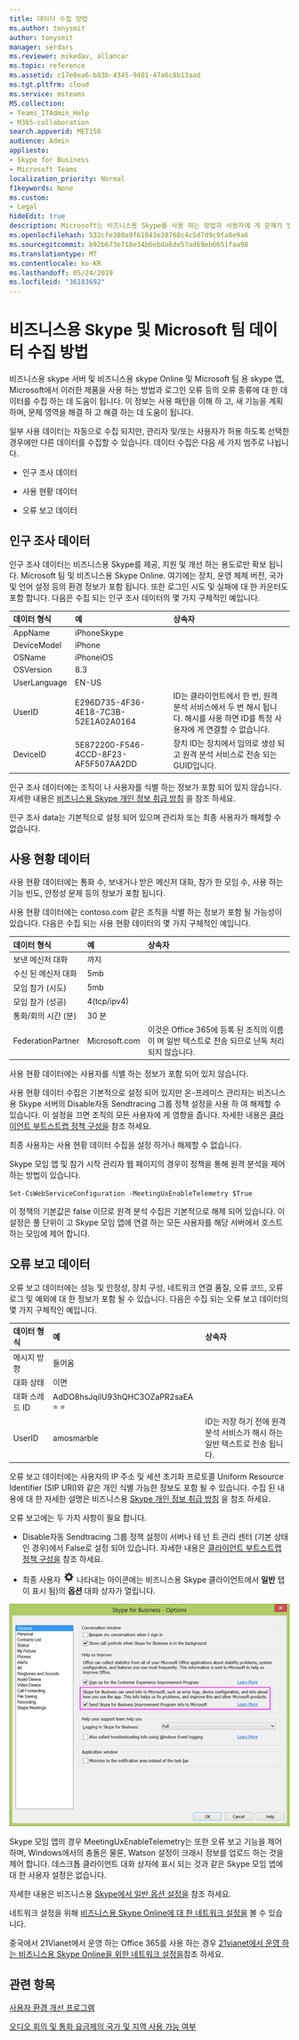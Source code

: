```yaml
---
title: 데이터 수집 방법
ms.author: tonysmit
author: tonysmit
manager: serdars
ms.reviewer: mikedav, allancar
ms.topic: reference
ms.assetid: c17e8ea6-b83b-4345-9401-47a6c8b13aad
ms.tgt.pltfrm: cloud
ms.service: msteams
MS.collection:
- Teams_ITAdmin_Help
- M365-collaboration
search.appverid: MET150
audience: Admin
appliesto:
- Skype for Business
- Microsoft Teams
localization_priority: Normal
f1keywords: None
ms.custom:
- Legal
hideEdit: true
description: Microsoft는 비즈니스용 Skype를 사용 하는 방법과 사용자에 게 문제가 발생 하는 방식을 이해 하기 위해 인구 조사, 사용, 오류 데이터를 수집 합니다. 데이터는 제품 개선을 계획 하는 데 사용 됩니다.
ms.openlocfilehash: 532cfe380a9f61043e38768c4c5d7d9c9fa8e9a6
ms.sourcegitcommit: b92b673e718e34b6ebda6de57ad69eb6651faa98
ms.translationtype: MT
ms.contentlocale: ko-KR
ms.lasthandoff: 05/24/2019
ms.locfileid: "36183692"
---
```

# <a name="skype-for-business-and-microsoft-teams-data-collection-practices"></a>비즈니스용 Skype 및 Microsoft 팀 데이터 수집 방법

비즈니스용 skype 서버 및 비즈니스용 skype Online 및 Microsoft 팀 용 skype 앱, Microsoft에서 이러한 제품을 사용 하는 방법과 로그인 오류 등의 오류 종류에 대 한 데이터를 수집 하는 데 도움이 됩니다. 이 정보는 사용 패턴을 이해 하 고, 새 기능을 계획 하며, 문제 영역을 해결 하 고 해결 하는 데 도움이 됩니다.

일부 사용 데이터는 자동으로 수집 되지만, 관리자 및/또는 사용자가 허용 하도록 선택한 경우에만 다른 데이터를 수집할 수 있습니다. 데이터 수집은 다음 세 가지 범주로 나뉩니다.

- 인구 조사 데이터

- 사용 현황 데이터

- 오류 보고 데이터

## <a name="census-data"></a>인구 조사 데이터

인구 조사 데이터는 비즈니스용 Skype를 제공, 지원 및 개선 하는 용도로만 확보 됩니다. Microsoft 팀 및 비즈니스용 Skype Online. 여기에는 장치, 운영 체제 버전, 국가 및 언어 설정 등의 환경 정보가 포함 됩니다. 또한 로그인 시도 및 실패에 대 한 카운터도 포함 합니다. 다음은 수집 되는 인구 조사 데이터의 몇 가지 구체적인 예입니다.

|**데이터 형식**|**예**|**상속자**|
|:-----|:-----|:-----|
|AppName  <br/> |iPhoneSkype  <br/> ||
|DeviceModel  <br/> |iPhone  <br/> ||
|OSName  <br/> |iPhoneiOS  <br/> ||
|OSVersion  <br/> |8.3  <br/> ||
|UserLanguage  <br/> |EN-US  <br/> ||
|UserID  <br/> |E296D735-4F36-4E18-7C3B-52E1A02A0164  <br/> |ID는 클라이언트에서 한 번, 원격 분석 서비스에서 두 번 해시 됩니다. 해시를 사용 하면 ID를 특정 사용자에 게 연결할 수 없습니다.  <br/> |
|DeviceID  <br/> |5E872200-F546-4CCD-8F23-AF5F507AA2DD  <br/> |장치 ID는 장치에서 임의로 생성 되 고 원격 분석 서비스로 전송 되는 GUID입니다.  <br/> |

인구 조사 데이터에는 조직이 나 사용자를 식별 하는 정보가 포함 되어 있지 않습니다. 자세한 내용은 [비즈니스용 Skype 개인 정보 취급 방침](https://www.microsoft.com/privacystatement/SkypeforBusiness/Default.aspx) 을 참조 하세요.

인구 조사 data는 기본적으로 설정 되어 있으며 관리자 또는 최종 사용자가 해제할 수 없습니다.

## <a name="usage-data"></a>사용 현황 데이터

사용 현황 데이터에는 통화 수, 보내거나 받은 메신저 대화, 참가 한 모임 수, 사용 하는 기능 빈도, 안정성 문제 등의 정보가 포함 됩니다.

사용 현황 데이터에는 contoso.com 같은 조직을 식별 하는 정보가 포함 될 가능성이 있습니다. 다음은 수집 되는 사용 현황 데이터의 몇 가지 구체적인 예입니다.

|**데이터 형식**|**예**|**상속자**|
|:-----|:-----|:-----|
|보낸 메신저 대화  <br/> |까지  <br/> ||
|수신 된 메신저 대화  <br/> |5mb  <br/> ||
|모임 참가 (시도)  <br/> |5mb  <br/> ||
|모임 참가 (성공)  <br/> |4(tcp/ipv4)  <br/> ||
|통화/회의 시간 (분)  <br/> |30 분  <br/> ||
|FederationPartner  <br/> |Microsoft.com  <br/> |이것은 Office 365에 등록 된 조직의 이름이 며 일반 텍스트로 전송 되므로 난독 처리 되지 않습니다.  <br/> |

사용 현황 데이터에는 사용자를 식별 하는 정보가 포함 되어 있지 않습니다.

사용 현황 데이터 수집은 기본적으로 설정 되어 있지만 온-프레미스 관리자는 비즈니스용 Skype 서버의 Disable자동 Sendtracing 그룹 정책 설정을 사용 하 여 해제할 수 있습니다. 이 설정을 끄면 조직의 모든 사용자에 게 영향을 줍니다. 자세한 내용은 [클라이언트 부트스트랩 정책 구성을](/skypeforbusiness/deploy/deploy-clients/configure-client-bootstrapping-policies) 참조 하세요.

최종 사용자는 사용 현황 데이터 수집을 설정 하거나 해제할 수 없습니다.

Skype 모임 앱 및 참가 시작 관리자 웹 페이지의 경우이 정책을 통해 원격 분석을 제어 하는 방법이 있습니다.

`Set-CsWebServiceConfiguration -MeetingUxEnableTelemetry $True`

이 정책의 기본값은 false 이므로 원격 분석 수집은 기본적으로 해제 되어 있습니다. 이 설정은 풀 단위이 고 Skype 모임 앱에 연결 하는 모든 사용자를 해당 서버에서 호스트 하는 모임에 제어 합니다.

## <a name="error-reporting-data"></a>오류 보고 데이터

오류 보고 데이터에는 성능 및 안정성, 장치 구성, 네트워크 연결 품질, 오류 코드, 오류 로그 및 예외에 대 한 정보가 포함 될 수 있습니다. 다음은 수집 되는 오류 보고 데이터의 몇 가지 구체적인 예입니다.

|**데이터 형식**|**예**|**상속자**|
|:-----|:-----|:-----|
|메시지 방향  <br/> |들어옴  <br/> ||
|대화 상태  <br/> |이면  <br/> ||
|대화 스레드 ID  <br/> |AdDO8hsJqilU93hQHC3OZaPR2saEA = =  <br/> ||
|UserID  <br/> |amosmarble <br/> |ID는 저장 하기 전에 원격 분석 서비스가 해시 하는 일반 텍스트로 전송 됩니다.  <br/> |

오류 보고 데이터에는 사용자의 IP 주소 및 세션 초기화 프로토콜 Uniform Resource Identifier (SIP URI)와 같은 개인 식별 가능한 정보도 포함 될 수 있습니다. 수집 된 내용에 대 한 자세한 설명은 비즈니스용 [Skype 개인 정보 취급 방침](https://www.microsoft.com/privacystatement/SkypeforBusiness/Default.aspx) 을 참조 하세요.

오류 보고에는 두 가지 사항이 필요 합니다.

- Disable자동 Sendtracing 그룹 정책 설정이 서버나 테 넌 트 관리 센터 (기본 상태인 경우)에서 False로 설정 되어 있습니다. 자세한 내용은 [클라이언트 부트스트랩 정책 구성을](/skypeforbusiness/deploy/deploy-clients/configure-client-bootstrapping-policies) 참조 하세요.
    
- 최종 사용자 ![의 일반 탭 (기어 아이콘을 클릭 하면 기어를 ](media/70f1b43f-16d6-4172-9139-71d845c4ed5c.png) 나타내는 아이콘에는 비즈니스용 Skype 클라이언트에서 **일반** 탭이 표시 됨)의 **옵션** 대화 상자가 열립니다.
    
 
![옵션 대화 상자의 데이터 수집 확인란 스크린샷](media/68bc8f77-deaa-478c-9977-a5259b88df3e.png)
  
Skype 모임 앱의 경우 MeetingUxEnableTelemetry는 또한 오류 보고 기능을 제어 하며, Windows에서의 충돌은 물론, Watson 설정이 크래시 정보를 업로드 하는 것을 제어 합니다. 데스크톱 클라이언트 대화 상자에 표시 되는 것과 같은 Skype 모임 앱에 대 한 사용자 설정은 없습니다.

자세한 내용은 비즈니스용 [Skype에서 일반 옵션 설정을](https://support.office.com/article/e1a46d3e-dcea-437a-ba7b-6d442a40f439) 참조 하세요.

네트워크 설정을 위해 [비즈니스용 Skype Online에 대 한 네트워크 설정을](https://support.office.com/article/81fa5e16-418d-4698-a5f0-e666211c5c66) 볼 수 있습니다.

중국에서 21Vianet에서 운영 하는 Office 365를 사용 하는 경우 [21vianet에서 운영 하는 비즈니스용 Skype Online을 위한 네트워크 설정을](https://support.office.com/article/d21f89b0-3afc-432e-b735-036b2432fdbf)참조 하세요.

## <a name="related-topics"></a>관련 항목
[사용자 환경 개선 프로그램](https://www.microsoft.com/products/ceip/default.mspx)

[오디오 회의 및 통화 요금제의 국가 및 지역 사용 가능 여부](country-and-region-availability-for-audio-conferencing-and-calling-plans/country-and-region-availability-for-audio-conferencing-and-calling-plans.md)

